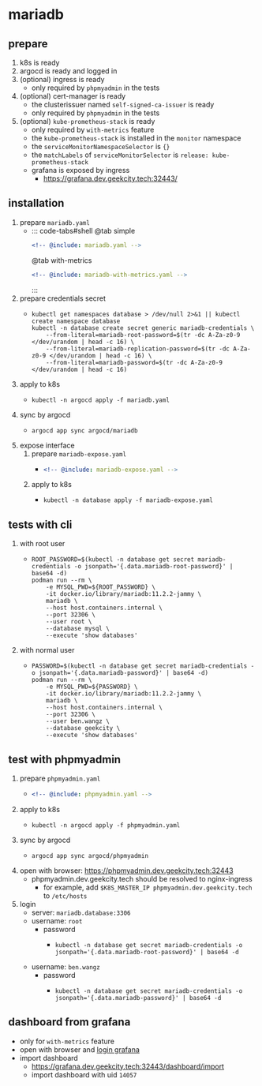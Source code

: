 # mariadb

## prepare

1. k8s is ready
2. argocd is ready and logged in
3. (optional) ingress is ready
    * only required by `phpmyadmin` in the tests
4. (optional) cert-manager is ready
    * the clusterissuer named `self-signed-ca-issuer` is ready
    * only required by `phpmyadmin` in the tests
5. (optional) `kube-prometheus-stack` is ready
    * only required by `with-metrics` feature
    * the `kube-prometheus-stack` is installed in the `monitor` namespace
    * the `serviceMonitorNamespaceSelector` is `{}`
    * the `matchLabels` of `serviceMonitorSelector` is `release: kube-prometheus-stack`
    * grafana is exposed by ingress
        + https://grafana.dev.geekcity.tech:32443/

## installation

1. prepare `mariadb.yaml`
    * ::: code-tabs#shell
      @tab simple
      ```yaml
      <!-- @include: mariadb.yaml -->
      ```
      @tab with-metrics
      ```yaml
      <!-- @include: mariadb-with-metrics.yaml -->
      ```
      :::
2. prepare credentials secret
    * ```shell
      kubectl get namespaces database > /dev/null 2>&1 || kubectl create namespace database
      kubectl -n database create secret generic mariadb-credentials \
          --from-literal=mariadb-root-password=$(tr -dc A-Za-z0-9 </dev/urandom | head -c 16) \
          --from-literal=mariadb-replication-password=$(tr -dc A-Za-z0-9 </dev/urandom | head -c 16) \
          --from-literal=mariadb-password=$(tr -dc A-Za-z0-9 </dev/urandom | head -c 16)
      ```
3. apply to k8s
    * ```shell
      kubectl -n argocd apply -f mariadb.yaml
      ```
4. sync by argocd
    * ```shell
      argocd app sync argocd/mariadb
      ```
5. expose interface
    1. prepare `mariadb-expose.yaml`
        * ```yaml
          <!-- @include: mariadb-expose.yaml -->
          ```
    2. apply to k8s
        * ```shell
          kubectl -n database apply -f mariadb-expose.yaml
          ```

## tests with cli

1. with root user
    * ```shell
      ROOT_PASSWORD=$(kubectl -n database get secret mariadb-credentials -o jsonpath='{.data.mariadb-root-password}' | base64 -d)
      podman run --rm \
          -e MYSQL_PWD=${ROOT_PASSWORD} \
          -it docker.io/library/mariadb:11.2.2-jammy \
          mariadb \
          --host host.containers.internal \
          --port 32306 \
          --user root \
          --database mysql \
          --execute 'show databases'
      ```
2. with normal user
    * ```shell
      PASSWORD=$(kubectl -n database get secret mariadb-credentials -o jsonpath='{.data.mariadb-password}' | base64 -d)
      podman run --rm \
          -e MYSQL_PWD=${PASSWORD} \
          -it docker.io/library/mariadb:11.2.2-jammy \
          mariadb \
          --host host.containers.internal \
          --port 32306 \
          --user ben.wangz \
          --database geekcity \
          --execute 'show databases'
      ```

## test with phpmyadmin

1. prepare `phpmyadmin.yaml`
    * ```yaml
      <!-- @include: phpmyadmin.yaml -->
      ```
2. apply to k8s
    * ```shell
      kubectl -n argocd apply -f phpmyadmin.yaml
      ```
3. sync by argocd
    * ```shell
      argocd app sync argocd/phpmyadmin
      ```
4. open with browser: https://phpmyadmin.dev.geekcity.tech:32443
    * phpmyadmin.dev.geekcity.tech should be resolved to nginx-ingress
        + for example, add `$K8S_MASTER_IP phpmyadmin.dev.geekcity.tech` to `/etc/hosts`
5. login
    * server: `mariadb.database:3306`
    * username: `root`
        + password
            * ```shell
              kubectl -n database get secret mariadb-credentials -o jsonpath='{.data.mariadb-root-password}' | base64 -d
              ```
    * username: `ben.wangz`
        + password
            * ```shell
              kubectl -n database get secret mariadb-credentials -o jsonpath='{.data.mariadb-password}' | base64 -d
              ```

## dashboard from grafana

* only for `with-metrics` feature
* open with browser and [login grafana](../../monitor/README.md#visit-grafana)
* import dashboard
    + https://grafana.dev.geekcity.tech:32443/dashboard/import
    + import dashboard with uid `14057`
